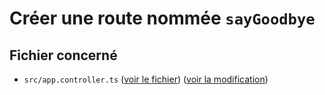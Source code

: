 # Créer une route nommée `sayGoodbye`

## Fichier concerné

- `src/app.controller.ts` ([voir le fichier](./e-commerce/src/app.controller.ts)) ([voir la modification](https://github.com/benjGam/E-Commerce-API-NW/commit/4a85ce74a64a89b364b51df9cef7aa2556a1334b#diff-c08b7f320272a2293ec4f5ead6c9f65d07ea868915ea807655e4e85f499881a6))
